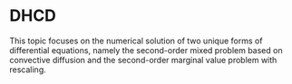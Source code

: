 # DHCD
This topic focuses on the numerical solution of two unique forms of differential equations, namely the second-order mixed problem based on convective diffusion and the second-order marginal value problem with rescaling.

